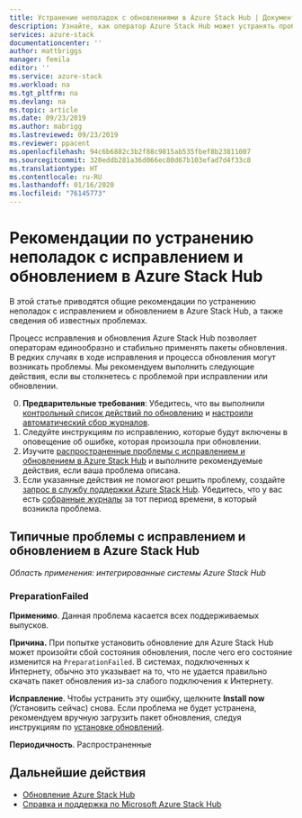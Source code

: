 ```yaml
---
title: Устранение неполадок с обновлениями в Azure Stack Hub | Документация Майкрософт
description: Узнайте, как оператор Azure Stack Hub может устранять проблемы с обновлением, чтобы как можно скорее вернуть Azure Stack Hub в эксплуатацию.
services: azure-stack
documentationcenter: ''
author: mattbriggs
manager: femila
editor: ''
ms.service: azure-stack
ms.workload: na
ms.tgt_pltfrm: na
ms.devlang: na
ms.topic: article
ms.date: 09/23/2019
ms.author: mabrigg
ms.lastreviewed: 09/23/2019
ms.reviewer: ppacent
ms.openlocfilehash: 94c6b6882c3b2f88c9815ab535fbef8b23811007
ms.sourcegitcommit: 320eddb281a36d066ec80d67b103efad7d4f33c8
ms.translationtype: HT
ms.contentlocale: ru-RU
ms.lasthandoff: 01/16/2020
ms.locfileid: "76145773"
---
```

# <a name="best-practices-for-troubleshooting-azure-stack-hub-patch-and-update-issues"></a>Рекомендации по устранению неполадок с исправлением и обновлением в Azure Stack Hub

В этой статье приводятся общие рекомендации по устранению неполадок с исправлением и обновлением в Azure Stack Hub, а также сведения об известных проблемах.


Процесс исправления и обновления Azure Stack Hub позволяет операторам единообразно и стабильно применять пакеты обновления. В редких случаях в ходе исправления и процесса обновления могут возникать проблемы. Мы рекомендуем выполнить следующие действия, если вы столкнетесь с проблемой при исправлении или обновлении.

0. **Предварительные требования**: Убедитесь, что вы выполнили [контрольный список действий по обновлению](release-notes-checklist.md) и [настроили автоматический сбор журналов](azure-stack-configure-automatic-diagnostic-log-collection.md).
1. Следуйте инструкциям по исправлению, которые будут включены в оповещение об ошибке, которая произошла при обновлении.
2. Изучите [распространенные проблемы с исправлением и обновлением в Azure Stack Hub](https://docs.microsoft.com/azure-stack/operator/azure-stack-updates-troubleshoot#Common-azure-stack-hub-patch-and-update-issues) и выполните рекомендуемые действия, если ваша проблема описана.
3. Если указанные действия не помогают решить проблему, создайте [запрос в службу поддержки Azure Stack Hub](azure-stack-help-and-support-overview.md). Убедитесь, что у вас есть [собранные журналы](https://docs.microsoft.com/azure-stack/operator/azure-stack-configure-on-demand-diagnostic-log-collection) за тот период времени, в который возникла проблема.

## <a name="common-azure-stack-hub-patch-and-update-issues"></a>Типичные проблемы с исправлением и обновлением в Azure Stack Hub

*Область применения: интегрированные системы Azure Stack Hub*

### <a name="preparationfailed"></a>PreparationFailed

**Применимо**. Данная проблема касается всех поддерживаемых выпусков.

**Причина.** При попытке установить обновление для Azure Stack Hub может произойти сбой состояния обновления, после чего его состояние изменится на `PreparationFailed`. В системах, подключенных к Интернету, обычно это указывает на то, что не удается правильно скачать пакет обновления из-за слабого подключения к Интернету. 

**Исправление**. Чтобы устранить эту ошибку, щелкните **Install now** (Установить сейчас) снова. Если проблема не будет устранена, рекомендуем вручную загрузить пакет обновления, следуя инструкциям по [установке обновлений](azure-stack-apply-updates.md?#install-updates-and-monitor-progress).

**Периодичность**. Распространенные

## <a name="next-steps"></a>Дальнейшие действия

- [Обновление Azure Stack Hub](azure-stack-updates.md)  
- [Справка и поддержка по Microsoft Azure Stack Hub](azure-stack-help-and-support-overview.md)
